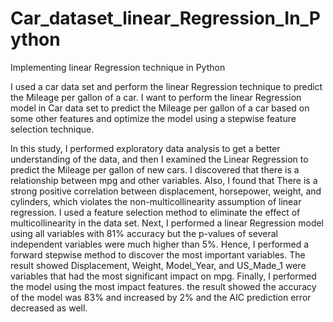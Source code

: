 # Car_dataset_linear_Regression_In_Python
Implementing linear Regression technique in Python

I used a car data set and perform the linear Regression technique to predict the Mileage per gallon of a car.
I want to perform the linear Regression model in Car data set to predict the Mileage per gallon of a car based on some other features and optimize the model using a stepwise 
feature selection technique. 

In this study, I performed exploratory data analysis to get a better understanding of the data, and then I examined the Linear Regression to predict the Mileage per gallon of new cars. I 
discovered that there is a relationship between mpg and other variables. Also, I found that There is a strong positive correlation between displacement, horsepower, weight, and cylinders, which 
violates the non-multicollinearity assumption of linear regression. I used a feature selection method to eliminate the effect of multicollinearity in the data set. Next, I performed a linear Regression 
model using all variables with 81% accuracy but the p-values of several independent variables were much higher than 5%. Hence, I performed a forward stepwise method to discover the most important 
variables. The result showed Displacement, Weight, Model_Year, and US_Made_1 were variables that had the most significant impact on mpg. Finally, I performed the model using the most impact 
features. the result showed the accuracy of the model was 83% and increased by 2% and the AIC prediction error decreased as well.
